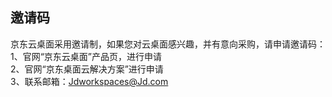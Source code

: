## 邀请码
京东云桌面采用邀请制，如果您对云桌面感兴趣，并有意向采购，请申请邀请码：</br>
1、官网“京东云桌面”产品页，进行申请</br>
2、官网“京东桌面云解决方案”进行申请</br>
3、联系邮箱：Jdworkspaces@Jd.com
